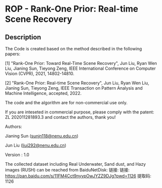 # ROP - Rank-One Prior: Real-time Scene Recovery
Description
-----
The Code is created based on the method described in the following papers: 

[1] "Rank-One Prior: Toward Real-Time Scene Recovery", Jun Liu, Ryan Wen Liu, Jianing Sun, Tieyong Zeng, IEEE International Conference on Computer Vision (CVPR), 2021, 14802-14810.

[2] "Rank-One Prior: Real-time Scene Recovery", Jun Liu, Ryan Wen Liu, Jianing Sun, Tieyong Zeng, IEEE Transaction on Pattern Analysis and Machine Intelligence, accepted, 2022.

The code and the algorithm are for non-commercial use only. 

If you are inteseted in commercial purpose, please comply with the patent: ZL 202011281893.3 and contact the authors, thank you!


Authors: 

Jianing Sun (sunjn118@nenu.edu.cn)

Jun Liu (liuj292@nenu.edu.cn)
        
Version : 1.0 

The collected dataset including Real Underwater, Sand dust, and Hazy images (RUSH) can be reached from BaiduNetDisk:
链接: 链接: https://pan.baidu.com/s/11FM4Cct9nyvpOwJYZZ9DJg?pwd=1126 提取码: 1126
